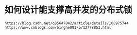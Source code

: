 # 如何设计能支撑高并发的分布式锁
~~~
https://blog.csdn.net/q85647842/article/details/108975744
https://www.cnblogs.com/binghe001/p/12778853.html
~~~